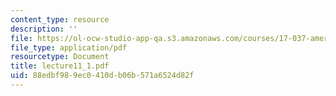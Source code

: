 ```yaml
---
content_type: resource
description: ''
file: https://ol-ocw-studio-app-qa.s3.amazonaws.com/courses/17-037-american-political-thought-spring-2004/88edbf989ec0410db06b571a6524d82f_lecture11_1.pdf
file_type: application/pdf
resourcetype: Document
title: lecture11_1.pdf
uid: 88edbf98-9ec0-410d-b06b-571a6524d82f
---
```

